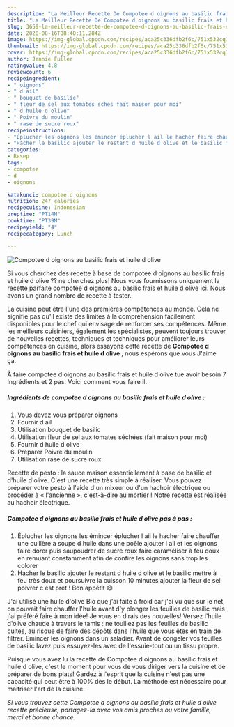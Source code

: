 ```yaml
---
description: "La Meilleur Recette De Compotee d oignons au basilic frais et huile d olive"
title: "La Meilleur Recette De Compotee d oignons au basilic frais et huile d olive"
slug: 3659-la-meilleur-recette-de-compotee-d-oignons-au-basilic-frais-et-huile-d-olive
date: 2020-08-16T08:40:11.284Z
image: https://img-global.cpcdn.com/recipes/aca25c336dfb2f6c/751x532cq70/compotee-d-oignons-au-basilic-frais-et-huile-d-olive-photo-principale-de-la-recette.jpg
thumbnail: https://img-global.cpcdn.com/recipes/aca25c336dfb2f6c/751x532cq70/compotee-d-oignons-au-basilic-frais-et-huile-d-olive-photo-principale-de-la-recette.jpg
cover: https://img-global.cpcdn.com/recipes/aca25c336dfb2f6c/751x532cq70/compotee-d-oignons-au-basilic-frais-et-huile-d-olive-photo-principale-de-la-recette.jpg
author: Jennie Fuller
ratingvalue: 4.8
reviewcount: 6
recipeingredient:
- " oignons"
- " d ail"
- " bouquet de basilic"
- " fleur de sel aux tomates sches fait maison pour moi"
- " d huile d olive"
- " Poivre du moulin"
- " rase de sucre roux"
recipeinstructions:
- "Éplucher les oignons les émincer éplucher l ail le hacher faire chauffer une cuillère à soupe d huile dans une poêle ajouter l ail et les oignons faire dorer puis saupoudrer de sucre roux faire caraméliser à feu doux en remuant constamment afin de confire les oignons sans trop les colorer"
- "Hacher le basilic ajouter le restant d huile d olive et le basilic mettre à feu très doux et poursuivre la cuisson 10 minutes ajouter la fleur de sel poivrer c est prêt ! Bon appétit 😋"
categories:
- Resep
tags:
- compotee
- d
- oignons

katakunci: compotee d oignons 
nutrition: 247 calories
recipecuisine: Indonesian
preptime: "PT14M"
cooktime: "PT39M"
recipeyield: "4"
recipecategory: Lunch

---
```



![Compotee d oignons au basilic frais et huile d olive](https://img-global.cpcdn.com/recipes/aca25c336dfb2f6c/751x532cq70/compotee-d-oignons-au-basilic-frais-et-huile-d-olive-photo-principale-de-la-recette.jpg)

Si vous cherchez des recette à base de compotee d oignons au basilic frais et huile d olive ?? ne cherchez plus! Nous vous fournissons uniquement la recette parfaite compotee d oignons au basilic frais et huile d olive ici. Nous avons un grand nombre de recette à tester.

La cuisine peut être l'une des premières compétences au monde. Cela ne signifie pas qu'il existe des limites à la compréhension facilement disponibles pour le chef qui envisage de renforcer ses compétences. Même les meilleurs cuisiniers, également les spécialistes, peuvent toujours trouver de nouvelles recettes, techniques et techniques pour améliorer leurs compétences en cuisine, alors essayons cette recette de <strong> Compotee d oignons au basilic frais et huile d olive </strong>, nous espérons que vous J'aime ça.

<!--inarticleads1-->

À faire compotee d oignons au basilic frais et huile d olive tue avoir besoin 7 Ingrédients et 2 pas. Voici comment vous faire il.

##### Ingrédients de compotee d oignons au basilic frais et huile d olive :

1. Vous devez vous préparer  oignons
1. Fournir  d ail
1. Utilisation  bouquet de basilic
1. Utilisation  fleur de sel aux tomates séchées (fait maison pour moi)
1. Fournir  d huile d olive
1. Préparer  Poivre du moulin
1. Utilisation  rase de sucre roux


Recette de pesto : la sauce maison essentiellement à base de basilic et d&#39;huile d&#39;olive. C&#39;est une recette très simple à réaliser. Vous pouvez préparer votre pesto à l&#39;aide d&#39;un mixeur ou d&#39;un hachoir électrique ou procéder à « l&#39;ancienne », c&#39;est-à-dire au mortier ! Notre recette est réalisée au hachoir électrique. 

<!--inarticleads2-->

##### Compotee d oignons au basilic frais et huile d olive pas à pas :

1. Éplucher les oignons les émincer éplucher l ail le hacher faire chauffer une cuillère à soupe d huile dans une poêle ajouter l ail et les oignons faire dorer puis saupoudrer de sucre roux faire caraméliser à feu doux en remuant constamment afin de confire les oignons sans trop les colorer
1. Hacher le basilic ajouter le restant d huile d olive et le basilic mettre à feu très doux et poursuivre la cuisson 10 minutes ajouter la fleur de sel poivrer c est prêt ! Bon appétit 😋


J&#39;ai utilisé une huile d&#39;olive Bio que j&#39;ai faite à froid car j&#39;ai vu que sur le net, on pouvait faire chauffer l&#39;huile avant d&#39;y plonger les feuilles de basilic mais j&#39;ai préféré faire à mon idée! Je vous en dirais des nouvelles! Versez l&#39;huile d&#39;olive chaude à travers le tamis : ne touillez pas les feuilles de basilic cuites, au risque de faire des dépôts dans l&#39;huile que vous êtes en train de filtrer. Emincer les oignons dans un saladier. Avant de congeler vos feuilles de basilic lavez puis essuyez-les avec de l&#39;essuie-tout ou un tissu propre. 

<!--inarticleads1-->

<p>
Puisque vous avez lu la recette de Compotee d oignons au basilic frais et huile d olive, c'est le moment pour vous de vous diriger vers la cuisine et de préparer de bons plats! Gardez à l'esprit que la cuisine n'est pas une capacité qui peut être à 100% dès le début. La méthode est nécessaire pour maîtriser l'art de la cuisine.
</p>

<p>
<i>Si vous trouvez cette Compotee d oignons au basilic frais et huile d olive recette précieuse, partagez-la avec vos amis proches ou votre famille, merci et bonne chance.</i>
</p>
